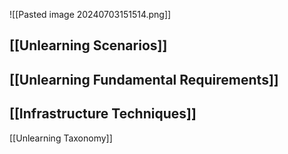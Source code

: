 ![[Pasted image 20240703151514.png]]

## [[Unlearning Scenarios]]

## [[Unlearning Fundamental Requirements]]

## [[Infrastructure Techniques]]

[[Unlearning Taxonomy]]